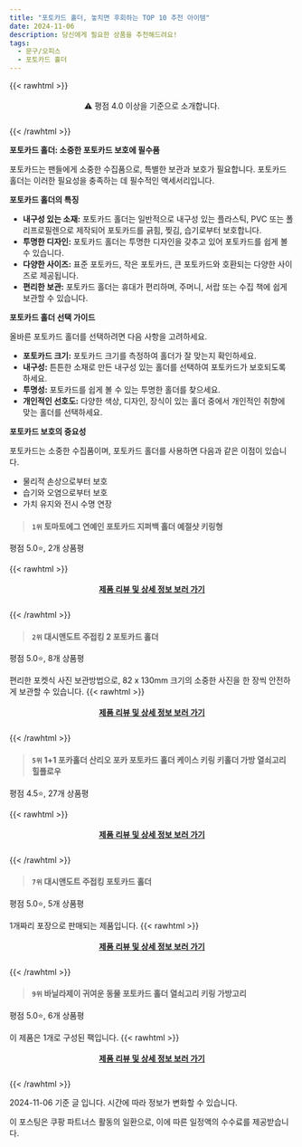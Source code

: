 ```yaml
---
title: "포토카드 홀더, 놓치면 후회하는 TOP 10 추천 아이템"
date: 2024-11-06
description: 당신에게 필요한 상품을 추천해드려요!
tags:
  - 문구/오피스
  - 포토카드 홀더
---
```

{{< rawhtml >}}<div class="toc" style="text-align: center; height: 50px; line-height: 2;">  <p>⚠️ 평점 4.0 이상을 기준으로 소개합니다.<br></p></div> {{< /rawhtml >}}

**포토카드 홀더: 소중한 포토카드 보호에 필수품**

포토카드는 팬들에게 소중한 수집품으로, 특별한 보관과 보호가 필요합니다. 포토카드 홀더는 이러한 필요성을 충족하는 데 필수적인 액세서리입니다.

**포토카드 홀더의 특징**

* **내구성 있는 소재:** 포토카드 홀더는 일반적으로 내구성 있는 플라스틱, PVC 또는 폴리프로필렌으로 제작되어 포토카드를 긁힘, 찢김, 습기로부터 보호합니다.
* **투명한 디자인:** 포토카드 홀더는 투명한 디자인을 갖추고 있어 포토카드를 쉽게 볼 수 있습니다.
* **다양한 사이즈:** 표준 포토카드, 작은 포토카드, 큰 포토카드와 호환되는 다양한 사이즈로 제공됩니다.
* **편리한 보관:** 포토카드 홀더는 휴대가 편리하며, 주머니, 서랍 또는 수집 책에 쉽게 보관할 수 있습니다.

**포토카드 홀더 선택 가이드**

올바른 포토카드 홀더를 선택하려면 다음 사항을 고려하세요.

* **포토카드 크기:** 포토카드 크기를 측정하여 홀더가 잘 맞는지 확인하세요.
* **내구성:** 튼튼한 소재로 만든 내구성 있는 홀더를 선택하여 포토카드가 보호되도록 하세요.
* **투명성:** 포토카드를 쉽게 볼 수 있는 투명한 홀더를 찾으세요.
* **개인적인 선호도:** 다양한 색상, 디자인, 장식이 있는 홀더 중에서 개인적인 취향에 맞는 홀더를 선택하세요.

**포토카드 보호의 중요성**

포토카드는 소중한 수집품이며, 포토카드 홀더를 사용하면 다음과 같은 이점이 있습니다.

* 물리적 손상으로부터 보호
* 습기와 오염으로부터 보호
* 가치 유지와 전시 수명 연장


>#### `1위` 토마토에그 연예인 포토카드 지퍼백 홀더 예절샷 키링형
평점 5.0⭐, 2개 상품평


{{< rawhtml >}}<div class="toc" style="text-align: center; height: 50px; line-height: 2;"><p><b><a href="https://link.coupang.com/re/AFFSDP?lptag=AF5033054&pageKey=8273219603&itemId=23845551928&vendorItemId=90869004413&traceid=V0-153-c27fcb83e0a5a51e&clickBeacon=618c4ce0-9c0c-11ef-9807-43d110799e8b%7E3&requestid=20241106155726130004280932&token=31850C%7CMIXED">제품 리뷰 및 상세 정보 보러 가기</a></b><br></p> </div>{{< /rawhtml >}}

>#### `2위` 대시앤도트 주접킹 2 포토카드 홀더
평점 5.0⭐, 8개 상품평

편리한 포켓식 사진 보관방법으로, 82 x 130mm 크기의 소중한 사진을 한 장씩 안전하게 보관할 수 있습니다.
{{< rawhtml >}}<div class="toc" style="text-align: center; height: 50px; line-height: 2;"><p><b><a href="https://link.coupang.com/re/AFFSDP?lptag=AF5033054&pageKey=8096679675&itemId=22892122783&vendorItemId=90150782425&traceid=V0-153-5158950c7baead75&requestid=20241106155726130004280932&token=31850C%7CMIXED">제품 리뷰 및 상세 정보 보러 가기</a></b><br></p> </div>{{< /rawhtml >}}

>#### `5위` 1+1 포카홀더 산리오 포카 포토카드 홀더 케이스 키링 키홀더 가방 열쇠고리 힐플로우
평점 4.5⭐, 27개 상품평


{{< rawhtml >}}<div class="toc" style="text-align: center; height: 50px; line-height: 2;"><p><b><a href="https://link.coupang.com/re/AFFSDP?lptag=AF5033054&pageKey=7780267651&itemId=21026548033&vendorItemId=88089501910&traceid=V0-153-dd829c79afac0e6a&requestid=20241106155726130004280932&token=31850C%7CMIXED">제품 리뷰 및 상세 정보 보러 가기</a></b><br></p> </div>{{< /rawhtml >}}

>#### `7위` 대시앤도트 주접킹 포토카드 홀더
평점 5.0⭐, 5개 상품평

1개짜리 포장으로 판매되는 제품입니다.
{{< rawhtml >}}<div class="toc" style="text-align: center; height: 50px; line-height: 2;"><p><b><a href="https://link.coupang.com/re/AFFSDP?lptag=AF5033054&pageKey=7499187879&itemId=19627256262&vendorItemId=90150782649&traceid=V0-153-e4f1673b8065faae&requestid=20241106155726130004280932&token=31850C%7CMIXED">제품 리뷰 및 상세 정보 보러 가기</a></b><br></p> </div>{{< /rawhtml >}}

>#### `9위` 바닐라제이 귀여운 동물 포토카드 홀더 열쇠고리 키링 가방고리
평점 5.0⭐, 6개 상품평

이 제품은 1개로 구성된 팩입니다.
{{< rawhtml >}}<div class="toc" style="text-align: center; height: 50px; line-height: 2;"><p><b><a href="https://link.coupang.com/re/AFFSDP?lptag=AF5033054&pageKey=7808270772&itemId=21168718174&vendorItemId=88243241493&traceid=V0-153-f0eba000adaada51&requestid=20241106155726130004280932&token=31850C%7CMIXED">제품 리뷰 및 상세 정보 보러 가기</a></b><br></p> </div>{{< /rawhtml >}}


2024-11-06 기준 글 입니다.
시간에 따라 정보가 변화할 수 있습니다.

이 포스팅은 쿠팡 파트너스 활동의 일환으로, 이에 따른 일정액의 수수료를 제공받습니다.